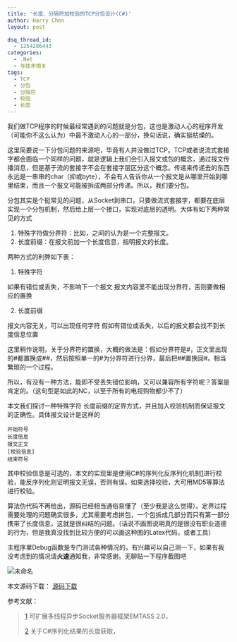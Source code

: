 ```yaml
---
title: '长度、分隔符加校验的TCP分包设计(C#)'
author: Harry Chen
layout: post

dsq_thread_id:
  - 1254286443
categories:
  - .Net
  - 与技术相关
tags:
  - TCP
  - 分包
  - 分隔符
  - 校验
  - 长度
---
```


  我们做TCP程序的时候最经常遇到的问题就是分包，这也是激动人心的程序开发（可能你不这么认为）中最不激动人心的一部分，换句话说，确实挺枯燥的。

  这里简要说一下分包问题的来源吧，毕竟有人并没做过TCP。TCP或者说流式套接字都会面临一个同样的问题，就是逻辑上我们会引入报文或包的概念，通过报文传播消息，但是基于流的套接字不会在套接字层区分这个概念。传递来传递去的东西永远是一串串的char（抑或byte），不会有人告诉你从一个报文是从哪里开始到哪里结束，而且一个报文可能被拆成两部分传递。所以，我们要分包。

  分包其实是个挺常见的问题，从Socket到串口，只要做流式套接字，都要在底层实现一个分包机制，然后给上层一个接口，实现对底层的透明。大体有如下两种常见的方式

  1. 特殊字符做分界符：比如，之间的认为是一个完整报文。
  2. 长度前缀：在报文前加一个长度信息，指明报文的长度。

两种方式的利弊如下表：

1. 特殊字符

  如果有错位或丢失，不影响下一个报文
  报文内容里不能出现分界符，否则要做相应的置换

2. 长度前缀

  报文内容无关，可以出现任何字符
  假如有错位或丢失，以后的报文都会找不到长度信息位置

  这里稍作说明，关于分界符的置换，大概的做法是：假如分界符是#，正文里出现的#都置换成##，然后按照单一的#为分界符进行分界，最后把##置换回#。相当繁琐的一个过程。

  所以，有没有一种方法，能即不受丢失错位影响，又可以兼容所有字符呢？答案是肯定的。（这句型是如此的NC，以至于所有的电视购物都少不了）

  本文我们探讨一种特殊字符 长度前缀的定界方式，并且加入校验机制而保证报文的正确性。具体报文设计是这样的

    开始符号
    长度信息
    报文正文
    [校验信息]
    结束符号

  其中校验信息是可选的，本文的实现里是使用C#的序列化反序列化机制[1]进行校验，能反序列化则证明报文无误，否则有误。如果选择校验，大可用MD5等算法进行校验。

  算法伪代码不再给出，源码已经相当通俗易懂了（至少我是这么觉得）。定界过程需要处理的问题确实很多，尤其需要考虑拼包，一个包拆成几部分而只有第一部分携带了长度信息，这就是很纠结的问题。（话说不画图说明真的是很没有职业道德的行为，但是我真没找到比较方便的可以画这种图的Latex代码，或者工具）

  主程序里Debug函数是专门测试各种情况的，有兴趣可以自己测一下，如果有我没考虑到的情况请**火速**通知我，非常感谢。无聊贴一下程序截图吧

![未命名][1]

本文源码下载： [源码下载][2]

参考文献：

> [1] 可扩展多线程异步Socket服务器框架EMTASS 2.0，
>
>
>
> [2] 关于C#序列化结果的长度获取，
>
>

   [1]: http://www.roybit.com/wp-content/uploads/2011/01/thumb.jpg (未命名)
   [2]: http://www.roybit.com/wp-content/uploads/2011/01/TCPResolvePacket.rar
